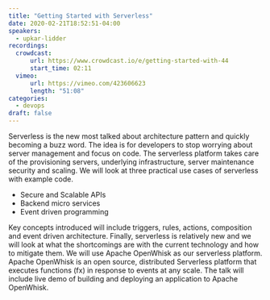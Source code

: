 ```yaml
---
title: "Getting Started with Serverless"
date: 2020-02-21T18:52:51-04:00
speakers:
  - upkar-lidder
recordings:
  crowdcast:
      url: https://www.crowdcast.io/e/getting-started-with-44
      start_time: 02:11
  vimeo:
      url: https://vimeo.com/423606623
      length: "51:08"
categories:
  - devops
draft: false
---
```


Serverless is the new most talked about architecture pattern and quickly becoming a buzz word. The idea is for developers to stop worrying about server management and focus on code. The serverless platform takes care of the provisioning servers, underlying infrastructure, server maintenance security and scaling. We will look at three practical use cases of serverless with example code.

* Secure and Scalable APIs
* Backend micro services
* Event driven programming

Key concepts introduced will include triggers, rules, actions, composition and event driven architecture. Finally, serverless is relatively new and we will look at what the shortcomings are with the current technology and how to mitigate them. We will use Apache OpenWhisk as our serverless platform. Apache OpenWhisk is an open source, distributed Serverless platform that executes functions (fx) in response to events at any scale. The talk will include live demo of building and deploying an application to Apache OpenWhisk.
